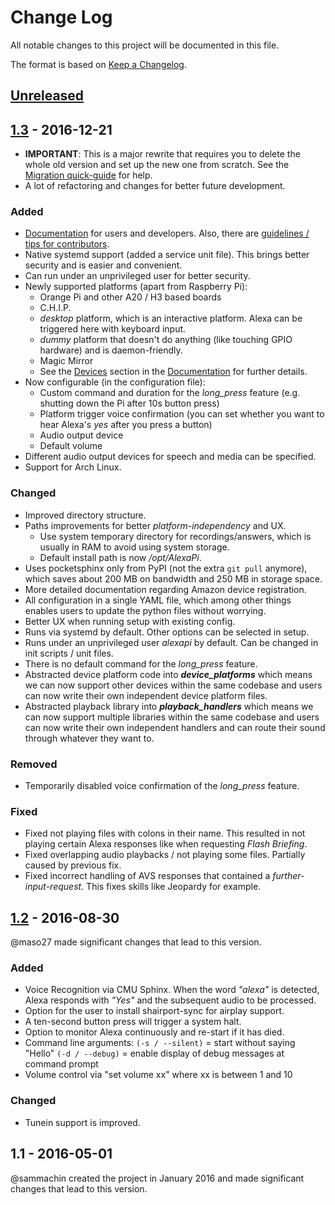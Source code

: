 # Change Log
All notable changes to this project will be documented in this file.

The format is based on [Keep a Changelog](http://keepachangelog.com/).

## [Unreleased]

## [1.3] - 2016-12-21
- **IMPORTANT**: This is a major rewrite that requires you to delete the whole old version and set up the new one from scratch. See the [Migration quick-guide](https://github.com/alexa-pi/AlexaPi/wiki/Migration) for help.
- A lot of refactoring and changes for better future development.

### Added
- [Documentation] for users and developers. Also, there are [guidelines / tips for contributors](https://github.com/alexa-pi/AlexaPi/blob/master/CONTRIBUTING.md).
- Native systemd support (added a service unit file). This brings better security and is easier and convenient.
- Can run under an unprivileged user for better security.
- Newly supported platforms (apart from Raspberry Pi):
    - Orange Pi and other A20 / H3 based boards
    - C.H.I.P.
    - _desktop_ platform, which is an interactive platform. Alexa can be triggered here with keyboard input.
    - _dummy_ platform that doesn't do anything (like touching GPIO hardware) and is daemon-friendly.
    - Magic Mirror
    - See the [Devices] section in the [Documentation] for further details.
- Now configurable (in the configuration file):
    - Custom command and duration for the _long_press_ feature (e.g. shutting down the Pi after 10s button press)
    - Platform trigger voice confirmation (you can set whether you want to hear Alexa's _yes_ after you press a button)
    - Audio output device
    - Default volume
- Different audio output devices for speech and media can be specified.
- Support for Arch Linux.

### Changed
- Improved directory structure.
- Paths improvements for better _platform-independency_ and UX. 
    - Use system temporary directory for recordings/answers, which is usually in RAM to avoid using system storage.
    - Default install path is now _/opt/AlexaPi_.
- Uses pocketsphinx only from PyPI (not the extra `git pull` anymore), which saves about 200 MB on bandwidth and 250 MB in storage space.
- More detailed documentation regarding Amazon device registration.
- All configuration in a single YAML file, which among other things enables users to update the python files without worrying.
- Better UX when running setup with existing config.
- Runs via systemd by default. Other options can be selected in setup.
- Runs under an unprivileged user _alexapi_ by default. Can be changed in init scripts / unit files.
- There is no default command for the _long_press_ feature.
- Abstracted device platform code into **_device_platforms_** which means we can now support other devices within the same codebase and users can now write their own independent device platform files.
- Abstracted playback library into **_playback_handlers_** which means we can now support multiple libraries within the same codebase and users can now write their own independent handlers and can route their sound through whatever they want to.


### Removed
- Temporarily disabled voice confirmation of the _long_press_ feature.

### Fixed
- Fixed not playing files with colons in their name. This resulted in not playing certain Alexa responses like when requesting _Flash Briefing_.
- Fixed overlapping audio playbacks / not playing some files. Partially caused by previous fix.
- Fixed incorrect handling of AVS responses that contained a _further-input-request_. This fixes skills like Jeopardy for example.

## [1.2] - 2016-08-30
@maso27 made significant changes that lead to this version.

### Added
- Voice Recognition via CMU Sphinx. When the word _"alexa"_ is detected, Alexa responds with _"Yes"_ and the subsequent audio to be processed.
- Option for the user to install shairport-sync for airplay support.
- A ten-second button press will trigger a system halt.
- Option to monitor Alexa continuously and re-start if it has died.
- Command line arguments:
 `(-s / --silent)` = start without saying "Hello"
 `(-d / --debug)` = enable display of debug messages at command prompt
- Volume control via "set volume xx" where xx is between 1 and 10

### Changed
- Tunein support is improved.

## 1.1 - 2016-05-01
@sammachin created the project in January 2016 and made significant changes that lead to this version.


[Unreleased]: https://github.com/alexa-pi/AlexaPi/compare/v1.3...HEAD
[1.3]: https://github.com/alexa-pi/AlexaPi/compare/v1.2...v1.3
[1.2]: https://github.com/alexa-pi/AlexaPi/compare/v1.1...v1.2
[Devices]: https://github.com/alexa-pi/AlexaPi/wiki/Devices
[Documentation]: https://github.com/alexa-pi/AlexaPi/wiki/